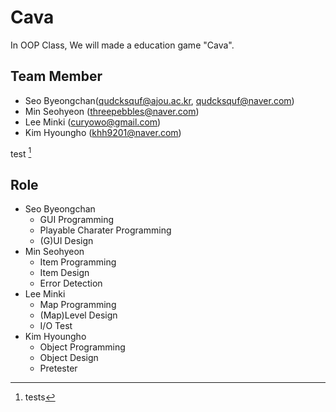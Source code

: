 # Cava

In OOP Class, We will made a education game "Cava".

## Team Member
- Seo Byeongchan(qudcksquf@ajou.ac.kr, qudcksquf@naver.com)
- Min Seohyeon (threepebbles@naver.com)
- Lee Minki (curyowo@gmail.com)
- Kim Hyoungho (khh9201@naver.com)

test [^1]
[^1]:tests


## Role
- Seo Byeongchan
  - GUI Programming
  - Playable Charater Programming
  - (G)UI Design
- Min Seohyeon
  - Item Programming
  - Item Design
  - Error Detection
- Lee Minki
  - Map Programming
  - (Map)Level Design
  - I/O Test
- Kim Hyoungho
  - Object Programming
  - Object Design
  - Pretester

